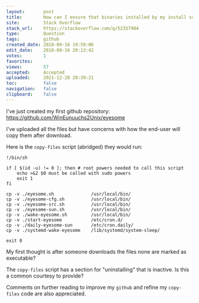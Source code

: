 ```yaml
---
layout:       post
title:        How can I ensure that binaries installed by my install script are executable?
site:         Stack Overflow
stack_url:    https://stackoverflow.com/q/52357904
type:         Question
tags:         github
created_date: 2018-09-16 19:59:06
edit_date:    2018-09-16 20:13:42
votes:        1
favorites:    
views:        57
accepted:     Accepted
uploaded:     2021-12-28 20:39:21
toc:          false
navigation:   false
clipboard:    false
---
```


I've just created my first github repository: https://github.com/WinEunuuchs2Unix/eyesome

I've uploaded all the files but have concerns with how the end-user will copy them after download.

Here is the `copy-files` script (abridged) they would run:

<!-- Language-all: lang-bash -->

``` 
!/bin/sh

if [ $(id -u) != 0 ]; then # root powers needed to call this script
    echo >&2 $0 must be called with sudo powers
    exit 1
fi

cp -v ./eyesome.sh              /usr/local/bin/
cp -v ./eyesome-cfg.sh          /usr/local/bin/
cp -v ./eyesome-src.sh          /usr/local/bin/
cp -v ./eyesome-sun.sh          /usr/local/bin/
cp -v ./wake-eyesome.sh         /usr/local/bin/
cp -v ./start-eyesome           /etc/cron.d/
cp -v ./daily-eyesome-sun       /etc/cron.daily/
cp -v ./systemd-wake-eyesome    /lib/systemd/system-sleep/

exit 0

```

My first thought is after someone downloads the files none are marked as executable?

The `copy-files` script has a section for "uninstalling" that is inactive. Is this a common courtesy to provide?

Comments on further reading to improve my `github` and refine my `copy-files` code are also appreciated.
